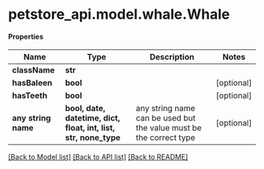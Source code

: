 # petstore_api.model.whale.Whale

#### Properties
Name | Type | Description | Notes
------------ | ------------- | ------------- | -------------
**className** | **str** |  | 
**hasBaleen** | **bool** |  | [optional] 
**hasTeeth** | **bool** |  | [optional] 
**any string name** | **bool, date, datetime, dict, float, int, list, str, none_type** | any string name can be used but the value must be the correct type | [optional]

[[Back to Model list]](../../README.md#documentation-for-models) [[Back to API list]](../../README.md#documentation-for-api-endpoints) [[Back to README]](../../README.md)

